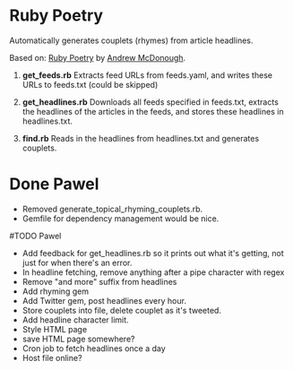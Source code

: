 # Ruby Poetry

Automatically generates couplets (rhymes) from article headlines.

Based on:
[Ruby Poetry](http://blog.andrewmcdonough.com/blog/2012/02/23/ruby-poetry/) by [Andrew McDonough](https://twitter.com/#!/andrewmcdonough).

1. **get_feeds.rb**
	Extracts feed URLs from feeds.yaml, and writes these URLs to feeds.txt (could be skipped)

2. **get_headlines.rb**
	Downloads all feeds specified in feeds.txt, extracts the headlines of the articles in the feeds, and stores these headlines in headlines.txt.

3. **find.rb**
	Reads in the headlines from headlines.txt and generates couplets.

# Done Pawel
- Removed generate_topical_rhyming_couplets.rb.
- Gemfile for dependency management would be nice.

#TODO Pawel

- Add feedback for get_headlines.rb so it prints out what it's getting, not just for when there's an error.
- In headline fetching, remove anything after a pipe character with regex
- Remove "and more" suffix from headlines
- Add rhyming gem
- Add Twitter gem, post headlines every hour.
- Store couplets into file, delete couplet as it's tweeted.
- Add headline character limit.
- Style HTML page
- save HTML page somewhere?
- Cron job to fetch headlines once a day
- Host file online?